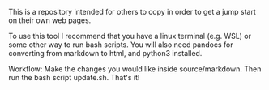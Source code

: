 This is a repository intended for others to copy in order to get a jump start on their own web pages.

To use this tool I recommend that you have a linux terminal (e.g. WSL) or some other way to run bash scripts. You will also need pandocs for converting from markdown to html, and python3 installed.

Workflow: Make the changes you would like inside source/markdown. Then run the bash script update.sh. That's it!
